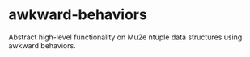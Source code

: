 # awkward-behaviors
Abstract high-level functionality on Mu2e ntuple data structures using awkward behaviors.
